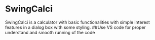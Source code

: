 # SwingCalci
SwingCalci is a calculator with basic functionalities with simple interest features in a dialog box with some styling.
##Use VS code for proper understand and smooth running of the code
